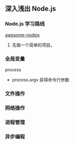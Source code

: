 ## 深入浅出 Node.js

### Node.js 学习路线
[awesome-nodejs](https://github.com/sindresorhus/awesome-nodejs)
1. 先做一个简单的项目。


### 全局变量
process  
- process.argv 获得命令行参数

### 文件操作

### 网络操作

### 进程管理

### 异步编程

